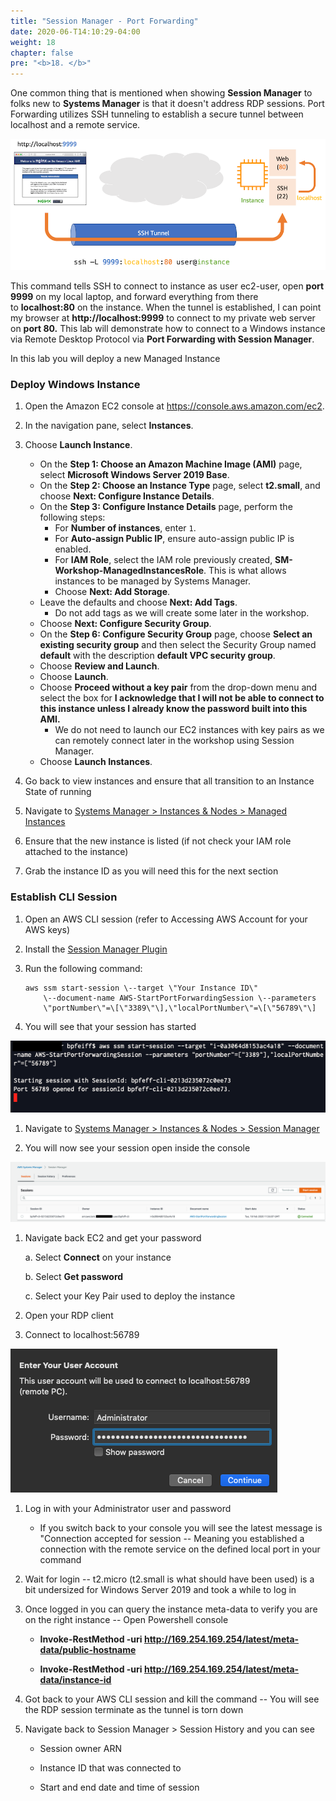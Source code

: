 ```yaml
---
title: "Session Manager - Port Forwarding"
date: 2020-06-T14:10:29-04:00
weight: 18
chapter: false
pre: "<b>18. </b>"
---
```


One common thing that is mentioned when showing **Session Manager** to
folks new to **Systems Manager** is that it doesn't address RDP
sessions. Port Forwarding utilizes SSH tunneling to establish a secure
tunnel between localhost and a remote service.

![](./media/image39.png)

This command tells SSH to connect to instance as user ec2-user, open
**port 9999** on my local laptop, and forward everything from there
to **localhost:80** on the instance. When the tunnel is established, I
can point my browser at **http://localhost:9999** to connect to my
private web server on **port 80.** This lab will demonstrate how to
connect to a Windows instance via Remote Desktop Protocol via **Port
Forwarding with Session Manager**.

In this lab you will deploy a new Managed Instance

### Deploy Windows Instance
1. Open the Amazon EC2 console at https://console.aws.amazon.com/ec2.
1. In the navigation pane, select **Instances**.
1. Choose **Launch Instance**.
    - On the **Step 1: Choose an Amazon Machine Image (AMI)** page, select **Microsoft Windows Server 2019 Base**.
    - On the **Step 2: Choose an Instance Type** page, select **t2.small**, and choose **Next: Configure Instance Details**.
    - On the **Step 3: Configure Instance Details** page, perform the following steps:
        - For **Number of instances**, enter ```1```.
        - For **Auto-assign Public IP**, ensure auto-assign public IP is enabled.
        - For **IAM Role**, select the IAM role previously created, **SM-Workshop-ManagedInstancesRole**. This is what allows instances to be managed by Systems Manager.
        - Choose **Next: Add Storage**.
    - Leave the defaults and choose **Next: Add Tags**.
        - Do not add tags as we will create some later in the workshop.
    - Choose **Next: Configure Security Group**.
    - On the **Step 6: Configure Security Group** page, choose **Select an existing security group** and then select the Security Group named **default** with the description **default VPC security group**.
    - Choose **Review and Launch**.
    - Choose **Launch**.
    - Choose **Proceed without a key pair** from the drop-down menu and select the box for **I acknowledge that I will not be able to connect to this instance unless I already know the password built into this AMI.**
        - We do not need to launch our EC2 instances with key pairs as we can remotely connect later in the workshop using Session Manager.
    - Choose **Launch Instances**.

1.  Go back to view instances and ensure that all transition to an
    Instance State of running

1.  Navigate to [Systems Manager \> Instances & Nodes \> Managed
    Instances](https://console.aws.amazon.com/systems-manager/managed-instances)

1.  Ensure that the new instance is listed (if not check your IAM role
    attached to the instance)

1.  Grab the instance ID as you will need this for the next section

### Establish CLI Session

1.  Open an AWS CLI session (refer to Accessing AWS Account for your AWS
    keys)

1. Install the [Session Manager Plugin](https://docs.aws.amazon.com/systems-manager/latest/userguide/session-manager-working-with-install-plugin.html)

1.  Run the following command:

    ```
    aws ssm start-session \--target \"Your Instance ID\"
        \--document-name AWS-StartPortForwardingSession \--parameters
        \"portNumber\"=\[\"3389\"\],\"localPortNumber\"=\[\"56789\"\]
    ```

1.  You will see that your session has started

![](./media/image40.png)

1.  Navigate to [Systems Manager \> Instances & Nodes \> Session
    Manager](https://console.aws.amazon.com/systems-manager/session-manager/sessions)

1.  You will now see your session open inside the console

![](./media/image41.png)

1.  Navigate back EC2 and get your password

    a.  Select **Connect** on your instance

    b.  Select **Get password**

    c.  Select your Key Pair used to deploy the instance

1.  Open your RDP client

1.  Connect to localhost:56789

![](./media/image42.png)

1.  Log in with your Administrator user and password

    - If you switch back to your console you will see the latest
        message is "Connection accepted for session -- Meaning you
        established a connection with the remote service on the defined
        local port in your command

1. Wait for login -- t2.micro (t2.small is what should have been used)
    is a bit undersized for Windows Server 2019 and took a while to log
    in

1. Once logged in you can query the instance meta-data to verify you
    are on the right instance -- Open Powershell console

   - **Invoke-RestMethod -uri http://169.254.169.254/latest/meta-data/public-hostname**

   - **Invoke-RestMethod -uri http://169.254.169.254/latest/meta-data/instance-id**

1. Got back to your AWS CLI session and kill the command -- You will
    see the RDP session terminate as the tunnel is torn down

1. Navigate back to Session Manager \> Session History and you can see

   - Session owner ARN

   - Instance ID that was connected to

   - Start and end date and time of session